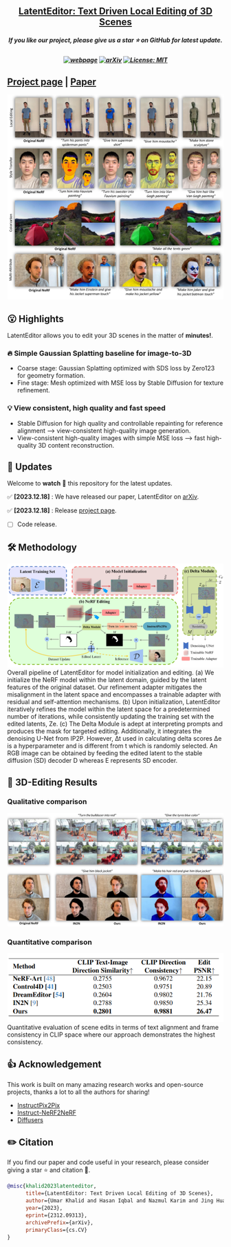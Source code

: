<h2 align="center"> <a href="https://github.com/umarkhalidAI/LatentEditor">LatentEditor: Text Driven Local Editing of 3D Scenes</a></h2>
<h5 align="center"> If you like our project, please give us a star ⭐ on GitHub for latest update.  </h2>

<h5 align="center">

[![webpage](https://img.shields.io/badge/Webpage-blue)](https://latenteditor.github.io/)
[![arXiv](https://img.shields.io/badge/Arxiv-2312.09313-b31b1b.svg?logo=arXiv)](https://arxiv.org/abs/2312.09313)
[![License: MIT](https://img.shields.io/badge/License-MIT-yellow.svg)](https://github.com/umarkhalidAI/LatentEditor/blob/main/LICENSE) 


</h5>

## [Project page](https://latenteditor.github.io/) | [Paper](https://arxiv.org/abs/2312.09313) 


<img src="assets/teaser_final.jpg"/>

## 😮 Highlights

LatentEditor allows you to edit your 3D scenes in the matter of **minutes!**.

### 🔥 Simple Gaussian Splatting baseline for image-to-3D
- Coarse stage: Gaussian Splatting optimized with SDS loss by Zero123 for geometry formation.
- Fine stage: Mesh optimized with MSE loss by Stable Diffusion for texture refinement.

### 💡 View consistent, high quality and fast speed
- Stable Diffusion for high quality and controllable repainting for reference alignment   -->   view-consistent high-quality image generation.
- View-consistent high-quality images with simple MSE loss   -->   fast high-quality 3D content reconstruction.



## 🚩 **Updates**

Welcome to **watch** 👀 this repository for the latest updates.

✅ **[2023.12.18]** : We have released our paper, LatentEditor on [arXiv](https://arxiv.org/abs/2312.09313).

✅ **[2023.12.18]** : Release [project page](https://latenteditor.github.io/).
- [ ] Code release.

## 🛠️ Methodology

<img src="assets/main_fig.jpg"/>
Overall pipeline of LatentEditor for model initialization and editing. (a) We initialize the NeRF model within the latent domain, guided by the latent features of the original dataset. Our refinement adapter mitigates the misalignment in the latent space and encompasses a trainable adapter with residual and self-attention mechanisms. (b) Upon initialization, LatentEditor iteratively refines the model within the latent space for a predetermined number of iterations, while consistently updating the training set with the edited latents, Ze. (c) The Delta Module is adept at interpreting prompts and produces the mask for targeted editing. Additionally, it integrates the denoising U-Net from IP2P. However, ∆t used in calculating delta scores ∆e is a hyperparameter and is different from t which is randomly selected. An RGB image can be obtained by feeding the edited latent to the stable diffusion (SD) decoder D whereas E represents SD encoder.

## 🚀 3D-Editing Results

### Qualitative comparison

<img src="assets/compare_qual.jpg"/>

### Quantitative comparison

<img src="assets/compare_quan.png"/>
Quantitative evaluation of scene edits in terms of text alignment and frame consistency in CLIP space where our approach demonstrates the highest consistency.

## 👍 **Acknowledgement**
This work is built on many amazing research works and open-source projects, thanks a lot to all the authors for sharing!
* [InstructPix2Pix](https://github.com/timothybrooks/instruct-pix2pix)
* [Instruct-NeRF2NeRF](https://github.com/ayaanzhaque/instruct-nerf2nerf)
* [Diffusers](https://github.com/huggingface/diffusers)

## ✏️ Citation
If you find our paper and code useful in your research, please consider giving a star :star: and citation :pencil:.

```BibTeX
@misc{khalid2023latenteditor,
      title={LatentEditor: Text Driven Local Editing of 3D Scenes}, 
      author={Umar Khalid and Hasan Iqbal and Nazmul Karim and Jing Hua and Chen Chen},
      year={2023},
      eprint={2312.09313},
      archivePrefix={arXiv},
      primaryClass={cs.CV}
}
```
<!---->
